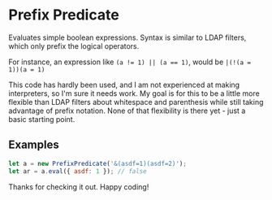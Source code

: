 # Prefix Predicate

Evaluates simple boolean expressions. Syntax is similar to LDAP filters, which only prefix the logical operators.

For instance, an expression like `(a != 1) || (a == 1)`, would be `|(!(a = 1))(a = 1)`

This code has hardly been used, and I am not experienced at making interpreters, so I'm sure it needs work. My goal is for this to be a little more flexible than LDAP filters about whitespace and parenthesis while still taking advantage of prefix notation. None of that flexibility is there yet - just a basic starting point.

## Examples

```js
let a = new PrefixPredicate('&(asdf=1)(asdf=2)');
let ar = a.eval({ asdf: 1 }); // false
```

Thanks for checking it out. Happy coding!
